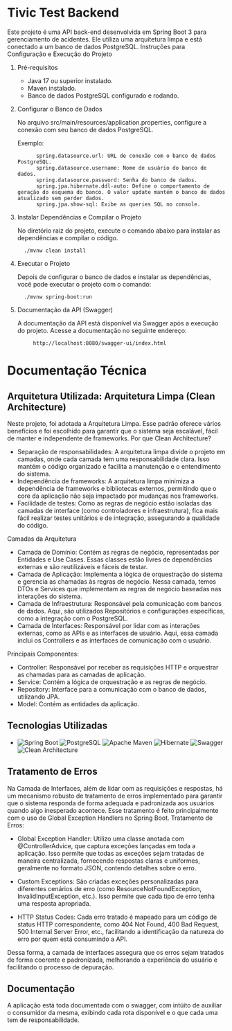 # Tivic Test Backend

Este projeto é uma API back-end desenvolvida em Spring Boot 3 para gerenciamento de acidentes. Ele utiliza uma arquitetura limpa e está conectado a um banco de dados PostgreSQL.
Instruções para Configuração e Execução do Projeto

1. Pré-requisitos

   - Java 17 ou superior instalado.
   - Maven instalado.
   - Banco de dados PostgreSQL configurado e rodando.

2. Configurar o Banco de Dados

   No arquivo src/main/resources/application.properties, configure a conexão com seu banco de dados PostgreSQL.

      Exemplo:
      
             spring.datasource.url: URL de conexão com o banco de dados PostgreSQL.
             spring.datasource.username: Nome de usuário do banco de dados.
             spring.datasource.password: Senha do banco de dados.
             spring.jpa.hibernate.ddl-auto: Define o comportamento de geração do esquema do banco. O valor update mantém o banco de dados atualizado sem perder dados.
             spring.jpa.show-sql: Exibe as queries SQL no console.

3. Instalar Dependências e Compilar o Projeto

   No diretório raiz do projeto, execute o comando abaixo para instalar as dependências e compilar o código.
   
         ./mvnw clean install

4. Executar o Projeto

   Depois de configurar o banco de dados e instalar as dependências, você pode executar o projeto com o comando:
   
         ./mvnw spring-boot:run

5. Documentação da API (Swagger)

   A documentação da API está disponível via Swagger após a execução do projeto. Acesse a documentação no seguinte endereço:
   
            http://localhost:8080/swagger-ui/index.html

# Documentação Técnica
## Arquitetura Utilizada: Arquitetura Limpa (Clean Architecture)

Neste projeto, foi adotada a Arquitetura Limpa. Esse padrão oferece vários benefícios e foi escolhido para garantir que o sistema seja escalável, fácil de manter e independente de frameworks.
Por que Clean Architecture?

 - Separação de responsabilidades: A arquitetura limpa divide o projeto em camadas, onde cada camada tem uma responsabilidade clara. Isso mantém o código organizado e facilita a manutenção e o entendimento do sistema.
 - Independência de frameworks: A arquitetura limpa minimiza a dependência de frameworks e bibliotecas externos, permitindo que o core da aplicação não seja impactado por mudanças nos frameworks.
 - Facilidade de testes: Como as regras de negócio estão isoladas das camadas de interface (como controladores e infraestrutura), fica mais fácil realizar testes unitários e de integração, assegurando a qualidade do código.

Camadas da Arquitetura

 - Camada de Domínio: Contém as regras de negócio, representadas por Entidades e Use Cases. Essas classes estão livres de dependências externas e são reutilizáveis e fáceis de testar.
 - Camada de Aplicação: Implementa a lógica de orquestração do sistema e gerencia as chamadas às regras de negócio. Nessa camada, temos DTOs e Services que implementam as regras de negócio baseadas nas interações do sistema.
 - Camada de Infraestrutura: Responsável pela comunicação com bancos de dados. Aqui, são utilizados Repositórios e configurações específicas, como a integração com o PostgreSQL.
 - Camada de Interfaces: Responsável por lidar com as interações externas, como as APIs e as interfaces de usuário. Aqui, essa camada inclui os Controllers e as interfaces de comunicação com o usuário.

Principais Componentes:

 - Controller: Responsável por receber as requisições HTTP e orquestrar as chamadas para as camadas de aplicação.
 - Service: Contém a lógica de orquestração e as regras de negócio.
 - Repository: Interface para a comunicação com o banco de dados, utilizando JPA.
 - Model: Contém as entidades da aplicação.

## Tecnologias Utilizadas

 - ![Spring Boot](https://img.shields.io/badge/Spring%20Boot-6DB33F?style=for-the-badge&logo=spring-boot&logoColor=white) ![PostgreSQL](https://img.shields.io/badge/PostgreSQL-316192?style=for-the-badge&logo=postgresql&logoColor=white) ![Apache Maven](https://img.shields.io/badge/Maven-C71A36?style=for-the-badge&logo=apache-maven&logoColor=white) ![Hibernate](https://img.shields.io/badge/Hibernate-59666C?style=for-the-badge&logo=hibernate&logoColor=white) ![Swagger](https://img.shields.io/badge/Swagger-85EA2D?style=for-the-badge&logo=swagger&logoColor=black) ![Clean Architecture](https://img.shields.io/badge/Clean%20Architecture-4B4B77?style=for-the-badge)

## Tratamento de Erros

Na Camada de Interfaces, além de lidar com as requisições e respostas, há um mecanismo robusto de tratamento de erros implementado para garantir que o sistema responda de forma adequada e padronizada aos usuários quando algo inesperado acontece. Esse tratamento é feito principalmente com o uso de Global Exception Handlers no Spring Boot.
Tratamento de Erros:

 - Global Exception Handler: Utilizo uma classe anotada com @ControllerAdvice, que captura exceções lançadas em toda a aplicação. Isso permite que todas as exceções sejam tratadas de maneira centralizada, fornecendo respostas        claras e uniformes, geralmente no formato JSON, contendo detalhes sobre o erro.

 - Custom Exceptions: São criadas exceções personalizadas para diferentes cenários de erro (como ResourceNotFoundException, InvalidInputException, etc.). Isso permite que cada tipo de erro tenha uma resposta apropriada.

 - HTTP Status Codes: Cada erro tratado é mapeado para um código de status HTTP correspondente, como 404 Not Found, 400 Bad Request, 500 Internal Server Error, etc., facilitando a identificação da natureza do erro por quem está      consumindo a API.

Dessa forma, a camada de interfaces assegura que os erros sejam tratados de forma coerente e padronizada, melhorando a experiência do usuário e facilitando o processo de depuração.

## Documentação

A aplicação está toda documentada com o swagger, com intúito de auxiliar o consumidor da mesma, exibindo cada rota disponível e o que cada uma tem de responsabilidade.
